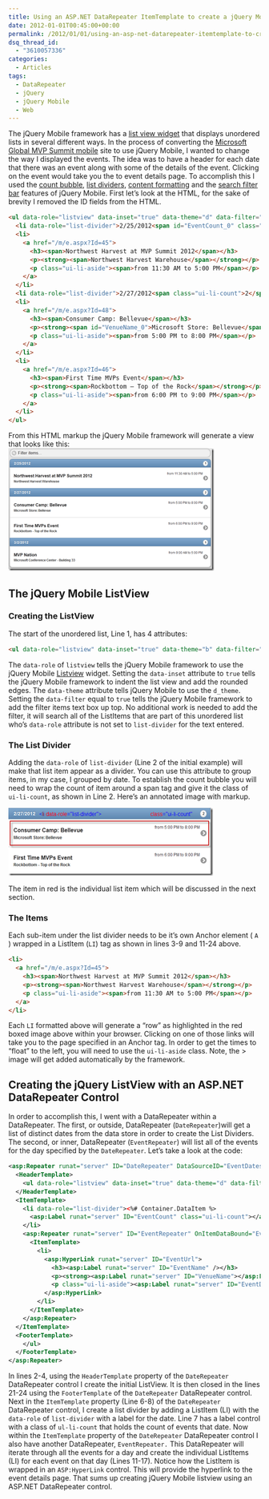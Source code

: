 ```yaml
---
title: Using an ASP.NET DataRepeater ItemTemplate to create a jQuery Mobile Nested List with List Dividers
date: 2012-01-01T00:45:00+00:00
permalink: /2012/01/01/using-an-asp-net-datarepeater-itemtemplate-to-create-a-jquery-mobile-nested-list-with-list-dividers/
dsq_thread_id:
  - "3610057336"
categories:
  - Articles
tags:
  - DataRepeater
  - jQuery
  - jQuery Mobile
  - Web
---
```

The jQuery Mobile framework has a [list view widget](http://jquerymobile.com/demos/1.0/docs/lists/docs-lists.html) that displays unordered lists in several different ways. In the process of converting the [Microsoft Global MVP Summit mobile](http://mvpsummitevents.info/m/) site to use jQuery Mobile, I wanted to change the way I displayed the events. The idea was to have a header for each date that there was an event along with some of the details of the event. Clicking on the event would take you the to event details page. To accomplish this I used the [count bubble](http://jquerymobile.com/demos/1.0/docs/lists/lists-count.html), [list dividers](http://jquerymobile.com/demos/1.0/docs/lists/lists-divider.html), [content formatting](http://jquerymobile.com/demos/1.0/docs/lists/lists-formatting.html) and the [search filter bar](http://jquerymobile.com/demos/1.0/docs/lists/lists-search.html) features of jQuery Mobile. First let’s look at the HTML, for the sake of brevity I removed the ID fields from the HTML.

```html
<ul data-role="listview" data-inset="true" data-theme="d" data-filter="true">
  <li data-role="list-divider">2/25/2012<span id="EventCount_0" class="ui-li-count">1</span></li>
  <li>
    <a href="/m/e.aspx?Id=45">
      <h3><span>Northwest Harvest at MVP Summit 2012</span></h3>
      <p><strong><span>Northwest Harvest Warehouse</span></strong></p>
      <p class="ui-li-aside"><span>from 11:30 AM to 5:00 PM</span></p>
    </a>
  </li>
  <li data-role="list-divider">2/27/2012<span class="ui-li-count">2</span></li>
  <li>
    <a href="/m/e.aspx?Id=48">
      <h3><span>Consumer Camp: Bellevue</span></h3>
      <p><strong><span id="VenueName_0">Microsoft Store: Bellevue</span></strong></p>
      <p class="ui-li-aside"><span>from 5:00 PM to 8:00 PM</span></p>
    </a>
  </li>
  <li>
    <a href="/m/e.aspx?Id=46">
      <h3><span>First Time MVPs Event</span></h3>
      <p><strong><span>Rockbottom – Top of the Rock</span></strong></p>
      <p class="ui-li-aside"><span>from 6:00 PM to 9:00 PM</span></p>
    </a>
  </li>
</ul>
```

From this HTML markup the jQuery Mobile framework will generate a view that looks like this: [![image](/assets/images/posts/image_thumb_2.png "image")](/assets/images/posts/image_3.png)

## The jQuery Mobile ListView

### Creating the ListView

The start of the unordered list, Line 1, has 4 attributes:

```html
<ul data-role="listview" data-inset="true" data-theme="b" data-filter="true">
```

The `data-role` of `listview` tells the jQuery Mobile framework to use the jQuery Mobile [Listview](http://jquerymobile.com/demos/1.0/docs/lists/docs-lists.html) widget. Setting the `data-inset` attribute to `true` tells the jQuery Mobile framework to indent the list view and add the rounded edges. The `data-theme` attribute tells jQuery Mobile to use the `d_theme`. Setting the `data-filter` equal to `true` tells the jQuery Mobile framework to add the filter items text box up top. No additional work is needed to add the filter, it will search all of the ListItems that are part of this unordered list who’s `data-role` attribute is not set to `list-divider` for the text entered.

### The List Divider

Adding the `data-role` of `list-divider` (Line 2 of the initial example) will make that list item appear as a divider. You can use this attribute to group items, in my case, I grouped by date. To establish the count bubble you will need to wrap the count of item around a span tag and give it the class of `ui-li-count`, as shown in Line 2. Here’s an annotated image with markup.

[![image](/assets/images/posts/image_thumb_3.png "image")](/assets/images/posts/image_4.png)

The item in red is the individual list item which will be discussed in the next section.

### The Items

Each sub-item under the list divider needs to be it’s own Anchor element ( `A` ) wrapped in a ListItem (`LI`) tag as shown in lines 3-9 and 11-24 above.

```html
<li>
  <a href="/m/e.aspx?Id=45">
    <h3><span>Northwest Harvest at MVP Summit 2012</span></h3>
    <p><strong><span>Northwest Harvest Warehouse</span></strong></p>
    <p class="ui-li-aside"><span>from 11:30 AM to 5:00 PM</span></p>
  </a>
</li>
```

Each `LI` formatted above will generate a “row” as highlighted in the red boxed image above within your browser. Clicking on one of those links will take you to the page specified in an Anchor tag. In order to get the times to “float” to the left, you will need to use the `ui-li-aside` class. Note, the > image will get added automatically by the framework.

## Creating the jQuery ListView with an ASP.NET DataRepeater Control

In order to accomplish this, I went with a DataRepeater within a DataRepeater. The first, or outside, DataRepeater (`DateRepeater`)will get a list of distinct dates from the data store in order to create the List Dividers. The second, or inner, DataRepeater (`EventRepeater`) will list all of the events for the day specified by the `DateRepeater`. Let’s take a look at the code:

```xml
<asp:Repeater runat="server" ID="DateRepeater" DataSourceID="EventDatesDataSource" OnItemDataBound="DateRepeaterOnItemDataBound">
  <HeaderTemplate>
    <ul data-role="listview" data-inset="true" data-theme="d" data-filter="true">
  </HeaderTemplate>
  <ItemTemplate>
    <li data-role="list-divider"><%# Container.DataItem %>
      <asp:Label runat="server" ID="EventCount" class="ui-li-count"></asp:Label>
    </li>
    <asp:Repeater runat="server" ID="EventRepeater" OnItemDataBound="EventRepeaterOnItemDataBound">
      <ItemTemplate>
        <li>
          <asp:HyperLink runat="server" ID="EventUrl">
            <h3><asp:Label runat="server" ID="EventName" /></h3>
            <p><strong><asp:Label runat="server" ID="VenueName"></asp:Label></strong></p>
            <p class="ui-li-aside"><asp:Label runat="server" ID="EventDate"></asp:Label></p>
          </asp:HyperLink>
        </li>
      </ItemTemplate>
    </asp:Repeater>
  </ItemTemplate>
  <FooterTemplate>
    </ul>
  </FooterTemplate>
</asp:Repeater>
```

In lines 2-4, using the `HeaderTemplate` property of the `DateRepeater` DataRepeater control I create the initial ListView. It is then closed in the lines 21-24 using the `FooterTemplate` of the `DateRepeater` DataRepeater control. Next in the `ItemTemplate` property (Line 6-8) of the `DateRepeater` DataRepeater control, I create a list divider by adding a ListItem (LI) with the `data-role` of `list-divider` with a label for the date. Line 7 has a label control with a class of `ul-li-count` that holds the count of events that date. Now within the `ItemTemplate` property of the `DateRepeater` DataRepeater control I also have another DataRepeater, `EventRepeater.` This DataRepeater will iterate through all the events for a day and create the individual ListItems (LI) for each event on that day (Lines 11-17). Notice how the ListItem is wrapped in an `ASP:HyperLink` control. This will provide the hyperlink to the event details page. That sums up creating jQuery Mobile listview using an ASP.NET DataRepeater control.